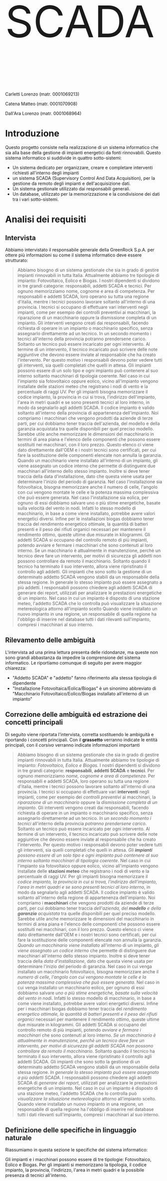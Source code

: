 <p style="font-size:10em;">SCADA</p>

Carletti Lorenzo (matr. 0001069213)

Catena Matteo (matr. 0001070908)

Dall'Ara Lorenzo (matr. 0001068964)

# Introduzione
Questo progetto consiste nella realizzazione di un sistema informatico che sia alla base della gestione di impianti energetici da fonti rinnovabili.
Questo sistema informatico si suddivide in quattro sotto-sistemi:
- Un sistema dedicato per organizzare, creare e completare interventi richiesti all'interno degli impianti
- un sistema SCADA (Supervisory Control And Data Acquisition), per la gestione da remoto degli impianti e dell'acquisizione dati.
- Un sistema gestionale utilizzato dai responsabili generali.
- Un database, utilizzato per la memorizzazione e la condivisione dei dati tra i vari sotto-sistemi.

# Analisi dei requisiti
## Intervista
Abbiamo intervistato il responsabile generale della GreenRock S.p.A. per ottere più informazioni su come il sistema informatico deve essere strutturato:
> Abbiamo bisogno di un sistema gestionale che sia in grado di gestire impianti rinnovabili in tutta Italia. Attualmente abbiamo tre tipologie di impianto: Fotovoltaico, Eolico e Biogas.
> I nostri dipendenti si dividono in tre grandi categorie: responsabili, addetti SCADA e tecnici. Per ognuno memorizziamo nome, cognome e area di competenza. Per responsabili e addetti SCADA, loro operano su tutta una regione d'italia, mentre i tecnici possono lavorare soltanto all'interno di una provincia.
> I tecnici si occupano di effettuare vari interventi negli impianti, come per esempio dei controlli preventivi ai macchinari, la riparazione di un macchinario oppure la dismissione completa di un impianto.
> Gli interventi vengono creati dai responsabili, facendo richiesta di operare in un impianto o macchinario specifico, senza assegnarlo direttamente ad un tecnico. In un secondo momento i tecnici all'interno della provincia potranno prendersene carico. Soltanto un tecnico può essere incaricato per ogni intervento.
> Al termine di un intervento, il tecnico incaricato può scrivere delle note aggiuntive che devono essere inviate al responsabile che ha creato l'intervento. Per questo motivo i responsabili devono poter vedere tutti gli interventi, sia quelli completati che quelli in attesa.
> Gli impianti possono essere di un solo tipo e ogni impianto può contenere al suo interno soltanto macchinari di tipologia coerente.
> Nel caso in cui l'impianto sia fotovoltaico oppure eolico, vicino all'impianto vengono installate delle stazioni meteo che registrano i nodi di vento e la percentuale di raggi UV.
> Per gli impianti bisogna memorizzare il codice impianto, la provincia in cui si trova, l'indirizzo dell'impianto, l'area in metri quadri e se sono presenti tecnici al loro interno, in modo da segnalarlo agli addetti SCADA.
> Il codice impianto è valido soltanto all'interno della provincia di appartenenza dell'impianto.
> Noi compriamo i macchinari che vengono prodotti da aziende di terze parti, per cui dobbiamo tener traccia dell'azienda, del modello e della garanzia acquistata tra quelle disponibili per quel preciso modello. Sarebbe utile anche memorizzare le dimensioni del macchinario in termini di area piana e l'elenco delle componenti che possono essere sostituiti nei macchinari, con il loro prezzo.
> Questo elenco ci viene dato direttamente dall'OEM e i nostri tecnici sono certificati, per cui fare la sostituzione delle componenti elencate non annulla la garanzia.
> Quando un macchinario viene installato all'interno di un impianto, gli viene assegnato un codice interno che permette di distinguere due macchinari all'interno dello stesso impianto. Inoltre si deve tener traccia della data d'installazione, dato che questa viene usata per determinare l'inizio del periodo di garanzia.
> Nel caso l'installazione sia fotovoltaica, bisogna memorizzare anche il numero di celle, l'angolo con cui vengono montate le celle e la potenza massima complessiva che può essere generata.
> Nel caso l'installazione sia eolica, per ognuno di essi dobbiamo salvare  uno o più stime energetiche, basate sulla velocità del vento in nodi.
> Infatti lo stesso modello di macchinario, in base a come viene installato, potrebbe avere valori energetici diversi.
> Infine per le installazioni biogas dobbiamo tener traccia del rendimento energetico ottimale, la quantità di batteri presenti e il peso dei rifiuti organici necessari per mantenere il rendimento ottimo, queste ultime due misurate in kilogrammi.
> Gli addetti SCADA si occupano del controllo remoto di più impianti, potendo avviare e fermare i macchinari che sono contenuti al loro interno.
> Se un macchinario è attualmente in manutenzione, perchè un tecnico deve fare un intervento, per motivi di sicurezza gli addetti non possono controllare da remoto il macchinario. Soltanto quando il tecnico ha terminato il suo intervento, allora viene ripristinato il controllo agli addetti.
> Gli impianti che sono sotto la gestione di un determinato addetto SCADA vengono stabili da un responsabile della stessa regione. In generale lo stesso impianto può essere assegnato a più addetti.
> I responsabili possono chiedere agli addetti SCADA di generare dei report, utilizzati per analizzare le prestazioni energetiche di un impianto.
> Nel caso in cui un impianto è disposto di una stazione meteo, l'addetto SCADA che lo controlla può visualizzare la situazione metereologica attorno all'impianto scelto
> Quando viene installato un nuovo impianto in una regione, un responsabile di quella regione ha l'obbligo di inserire nel database tutti i dati rilevanti sull'impianto, compresi i macchinari al suo interno.

## Rilevamento delle ambiguità
L'intervista ad una prima lettura presenta delle ridondanze, ma queste non sono grandi abbastanza da impedire la comprensione del sistema informatico.
Le riportiamo comunque di seguito per avere maggior chiarezza:
- "Addetto SCADA" e "addetto" fanno riferimento alla stessa tipologia di dipendente
- "Installazione Fotovoltaica/Eolica/Biogas" è un sinonimo abbreviato di "Macchinario Fotovoltaico/Eolico/Biogas installato all'interno di un impianto"

## Correzione delle ambiguità ed estrazione dei concetti principali
Di seguito viene riportata l'intervista, corretta sostituendo le ambiguità e riportando i concetti principali.
Con il **grassetto** verranno indicate le entità principali,
con il *corsivo* verranno indicate informazioni importanti

> Abbiamo bisogno di un sistema gestionale che sia in grado di gestire impianti rinnovabili in tutta Italia. Attualmente abbiamo tre tipologie di impianto: *Fotovoltaico, Eolico e Biogas.*
> I nostri dipendenti si dividono in tre grandi categorie: **responsabili**, **addetti SCADA** e **tecnici**. Per ognuno memorizziamo *nome, cognome e area di competenza*. Per responsabili e addetti SCADA, loro operano su tutta una regione d'italia, mentre i tecnici possono lavorare soltanto all'interno di una provincia.
> I tecnici si occupano di effettuare vari **interventi** negli impianti, come per esempio dei *controlli preventivi* ai macchinari, la *riparazione di un macchinario* oppure la *dismissione completa di un impianto*.
> Gli interventi vengono creati dai responsabili, facendo richiesta di operare in un impianto o macchinario specifico, senza assegnarlo direttamente ad un tecnico. *In un secondo momento i tecnici* all'interno della provincia *potranno prendersene carico*. Soltanto un tecnico può essere incaricato per ogni intervento.
> Al termine di un intervento, il tecnico incaricato può scrivere delle note aggiuntive che devono essere inviate al responsabile che ha creato l'intervento. Per questo motivo i responsabili devono poter vedere tutti gli interventi, sia quelli completati che quelli in attesa.
> *Gli **impianti** possono essere di un solo tipo e ogni impianto può contenere al suo interno soltanto macchinari di tipologia coerente*.
> Nel caso in cui l'impianto sia fotovoltaico oppure eolico, vicino all'impianto vengono installate delle **stazioni meteo** che registrano i nodi di vento e la percentuale di raggi UV.
> Per gli impianti bisogna memorizzare il *codice impianto, la provincia in cui si trova, l'indirizzo dell'impianto, l'area in metri quadri e se sono presenti tecnici al loro interno*, in modo da segnalarlo agli addetti SCADA.
> Il codice impianto è valido soltanto all'interno della regione di appartenenza dell'impianto.
> Noi compriamo i **macchinari** che vengono prodotti da aziende di terze parti, per cui dobbiamo tener traccia *dell'azienda, del **modello** e della **garanzia** acquistata* tra quelle disponibili per quel preciso modello. Sarebbe utile anche memorizzare le dimensioni del macchinario in termini di area piana e l'elenco delle componenti che possono essere sostituiti nei macchinari, con il loro prezzo.
> Questo elenco ci viene dato direttamente dall'OEM e i nostri tecnici sono certificati, per cui fare la sostituzione delle componenti elencate non annulla la garanzia.
> *Quando un macchinario viene installato* all'interno di un impianto, *gli viene assegnato un codice interno* che permette di distinguere due macchinari all'interno dello stesso impianto. Inoltre si deve tener traccia della *data d'installazione*, dato che questa viene usata per determinare l'inizio del periodo di garanzia.
> Nel caso in cui venga installato un macchinario fotovoltaico, bisogna memorizzare anche il *numero di celle, l'angolo con cui vengono montate le celle e la potenza massima complessiva che può essere generata*.
> Nel caso in cui venga installato un macchinario eolico, per ognuno di essi dobbiamo salvare *uno o più stime energetiche, basate sulla velocità del vento in nodi*. Infatti lo stesso modello di macchinario, in base a come viene installato, potrebbe avere valori energetici diversi.
> Infine per i macchinari biogas dobbiamo tener traccia del *rendimento energetico ottimale, la quantità di batteri presenti e il peso dei rifiuti organici* necessari per mantenere il rendimento ottimo, queste ultime due misurate in kilogrammi.
> Gli addetti SCADA si occupano del controllo remoto di più impianti, potendo *avviare e fermare i macchinari* che sono contenuti al loro interno.
> *Se un macchinario è attualmente in manutenzione, perchè un tecnico deve fare un intervento, per motivi di sicurezza gli addetti SCADA non possono controllare da remoto il macchinario*. Soltanto quando il tecnico ha terminato il suo intervento, allora viene ripristinato il controllo agli addetti SCADA.
> Gli impianti che sono sotto la gestione di un determinato addetto SCADA vengono stabili da un responsabile della stessa regione. *In generale lo stesso impianto può essere assegnato a più addetti SCADA*.
> I responsabili possono chiedere agli addetti SCADA di *generare dei report*, utilizzati per analizzare le prestazioni energetiche di un impianto.
> Nel caso in cui un impianto è disposto di una stazione meteo, l'addetto SCADA che lo controlla può *visualizzare la situazione metereologica* attorno all'impianto scelto.
> Quando viene installato un nuovo impianto in una regione, un responsabile di quella regione ha l'obbligo di inserire nel database tutti i dati rilevanti sull'impianto, compresi i macchinari al suo interno.

## Definizione delle specifiche in linguaggio naturale
Riassumiamo in questa sezione le specifiche del sistema informatico:

Gli impianti e i macchinari possono essere di tre tipologie: Fotovoltaico, Eolico e Biogas.
Per gli impianti si memorizzano la tipologia, il codice impianto, la provincia, l'indirizzo, l'area in metri quadri e la possibile presenza di tecnici all'interno.

All'interno di un impianto di una tipologia si possono installare soltanto macchinari della stessa tipologia.

Per i macchinari si memorizzano azienda produttrice, modello, garanzia scelta, area in metri quadri, codice installazione, data installazione e status di operazione.

Per un particolare modello di macchinario si memorizzano tutte le garanzie disponibili e l'elenco delle componenti che possono essere sostituite dai tecnici.

In base alla tipologia del macchinario bisogna memorizzare dati aggiuntivi:
- Per fotovoltaico, numero di celle, angolo d'installazione e potenza massima complessiva
- Per eolico, un elenco di stime energetiche basate sulla velocità del vento
- Per biogas, il rendimento energetico ottimale, kilogrammi di batteri e kilogrammi di rifiuti organici

Le tipologie di utenti sono Tecnico, Addetto SCADA e Responsabile. Per tutti si memorizzano nome, cognome e area di competenza.

I tecnici possono:
- Accettare degli interventi
- Vedere gli interventi già accettati
- Segnalare agli addetti SCADA della presenza di un tecnico all'interno di un impianto
- Mettere in manutenzione un macchinario
- Confermare la conclusione di un intervento, con possibilità di scrivere note al responsabile.

Gli addetti SCADA possono:
- Avviare/Fermare un macchinario che non sia in manutenzione
- Visualizzazione della presenza di un tecnico all'interno di un impianto
- Generazione dei report richiesti dai responsabili
- Visualizzazione delle condizioni metereologiche di un impianto, se questo possiede la stazione meteo.

I responsabili possono:
- Creare nuove richieste di interventi
- Visualizzare lo storico di tutti gli interventi
- Visualizzazione delle note di fine intervento scritte dai tecnici
- Assegnazione del controllo di un impianto dagli addetti SCADA
- Inserimento di un nuovo impianto nel database.


# Progettazione concettuale
## Schema scheletro
Lo schema Entity-Relationship si compone di 22 entità, di 15 associazioni e di 4 gerarchie, tutte e 4 del tipo totali ed esclusive.
Lo schema può essere suddiviso in 4 parti principali (impianti, modelli, interventi e utenti) che discuteremo dopo aver presentato in una tabella tutte le entità e tutte le associazioni con una loro breve descrizione.
Nome | Tipo | Descrizione
:---: |:---: | :---
IMPIANTO | E | Rappresenta una struttura composta da uno o più macchinari
EOLICO | E | Una tipologia di impianto
FOTOVOLTAICO | E | Una tipologia di impianto
BIOGAS | E | Una tipologia di impianto
RILEVAZIONE_UV | E | Si occupa di rilevare i dati di un impianto fotovoltaico
RILEVAZIONE_VENTO | E | Si occupa di rilevare i dati di un impianto eolico
MACC_EOLICO | E | Rappresenta un singolo macchinario di tipo eolico
MACC_FOTOVOLTAICO | E | Rappresenta un singolo macchinario di tipo fotovoltaico
MACC_BIOGAS | E | Rappresenta un singolo macchinario di tipo biogas
INSTALLAZIONE | E | Indica un macchinario installato in un determinato impianto
PRODUZIONE | E | L'energia prodotta (in Kwh) da un singolo macchinario
MODELLO | E | Contiene le aziende e i modelli dei macchinari
GARANZIA | E | Tipo di assicurazione su un macchinario
COMPONENTE | E | Pezzo facente parte di un macchinario (con msrp, cioè il prezzo di listino del pezzo)
PROVINCIA | E | Indica il luogo in cui possono essere situati gli impianti
UTENTE | E | Rappresenta un utente generico del sistema informatico
TECNICO | E | L'utente che si occupa di eseguire interventi su impianti e/o singoli macchinari
ADDETTO | E | L'utente che monitora gli impianti che gli sono stati assegnati
RESPONSABILE | E | L'utente che gestisce gli interventi, gli impianti e i macchinari
INTERVENTO | E | L'azione che può svolgere un tecnico su un macchinario o su un impianto
INT_IMPIANTO | E | Intervento svolto su un impianto
INT_MACCHINARIO | E | Intervento svolto su uno specifico macchinario
Monitora | A | Collega gli addetti agli impianti di cui si occupano
Situato | A | Mette in relazione l'impianto alla provincia in cui è situato
Assegnazione | A | A un tecnico viene assegnata una provincia in cui lavora
Accettazione | A | Collega i tecnici agli interventi che hanno già accettato
OpImpianto | A | Lega gli impianti agli interventi su di essi
OpMacchinario | A | Lega gli interventi ai macchinari su cui possono essere eseguiti
CompBiogas | A | Mette in relazione l'impianto biogas con i macchinari biogas
MeteoFotovoltaico | A | Collega l'impianto di tipo fotovoltaico con le rilevazioni uv
CompFotovoltaico | A | Mette in relazione l'impianto fotovoltaico con i macchinari fotovoltaici
MeteoEolico | A | Collega l'impianto di tipo eolico con le rilevazioni del vento
CompEolico | A | Mette in relazione l'impianto eolico con i macchinari eolici
ProdStorica | A | Lega i macchinari con le informazioni sulla loro energia prodotta
Riferimento | A | Relaziona i macchinari con il loro modello
CompModello | A | Collega i componenti che compongono un macchinario con il suo modello specifico
OffertaGaranzie | A | Lega le garanzie con i modelli dei macchinari

### Struttura degli impianti
Per modellare questo aspetto del database è stato scelto di utilizzare una gerarchia con superclasse l'entità `IMPIANTO` per suddividere tra loro le 3 diverse tipologie di impianto (eolico, fotovoltaico e biogas) e di collegarle rispettivamente, utilizzando altrettante associazioni, ai macchinari della stessa tipologia.
Anche i macchinari, fanno parte di una gerarchia con superclasse l'entità `INSTALLAZIONE`, inoltre, entrambe le gerarchie sono totali ed esclusive. Questa modellazione rende evidente il fatto che un impianto di una tipologia deve necessariamente essere composto solo da macchinari dello stesso tipo.
![impianti](Impianti.png)

### Struttura dei modelli, componenti e garanzia
Questa struttura è composta da 4 entità e da 3 associazioni.
Ogni entità `INSTALLAZIONE` fa riferimento a una determinata entità `MODELLO`, infatti deve essere possibile installare più macchinari dello stesso modello.
L'entità `GARANZIA` è legata al modello di macchinario, cioè ogni macchinario ha almeno una garanzia, che può essere la stessa per macchinari diversi, oppure può cambiare per ogni macchinario.
Infine, l'entità `COMPONENTE` rappresenta una parte del modello che può essere sostituita dai tecnici.
![modelli](Modelli.png)

### Struttura degli interventi
Per questo aspetto del database è stata utilizzata un'altra gerarchia, sempre totale ed esclusiva, con superclasse l'entità `INTERVENTO`. Le sottoclassi, sono le entità `INT_IMPIANTO` e `INT_MACCHINARIO`. La prima riguarda gli interventi che i tecnici, modellati dall'entità `TECNICO`, possono effettuare su un intero impianto, modellato dall'entità `IMPIANTO`.
La seconda sottoclasse, invece, fa riferimento a quegli interventi che vengono svolti su un macchinario, modellato dall'entità `INSTALLAZIONE`. Un ultimo aspetto molto importante è che sono i tecnici ad accettare uno o più interventi da svolgere, grazie all'associazione `Accettazione`.
![interventi](Interventi.png)

### Struttura degli utenti
In questa struttura gli utenti vengono modellati tramite l'entità `UTENTE`, che è superclasse per una gerarchia, anch'essa totale ed esclusiva, che comprende i 3 tipi di utenti dell'applicazione. Le tre tipologie sono le entità `RESPONSABILE`, `ADDETTO` e `TECNICO`.
Sottolineiamo che l'addetto è collegato all'entità `IMPIANTO` dall'associazione `Monitora`, che associa ogni addetto agli impianti che gli sono stati assegnati. Inoltre, il tecnico, come detto in precedenza, si occupa di svolgere gli interventi.
Sia le assegnazioni degli impianti agli addetti sia le richieste di intervento vengono gestite dai responsabili.
Per questo motivo non sono associati direttamente alle entità, dato che le loro operazioni agiscono su altre tipologie di utenti.
![utenti](Utenti.png)

## Schema concettuale finale
Questo è lo schema generale del database, ottenuto unendo le 4 strutture analizzate in precedenza.
![ER-final](ER_final.png)

# Progettazione logica
## Stima del volume dei dati
Nella tabella seguente viene mostrata la stima del carico dei dati che il database deve contenere:

Nome | Tipo | Cardinalità
:---: |:---: | :---:
IMPIANTO | E | 600
EOLICO | E | 200
FOTOVOLTAICO | E | 200
BIOGAS | E | 200
RILEVAZIONE_UV | E | 73000
RILEVAZIONE_VENTO | E | 73000
MACC_EOLICO | E | 2000
MACC_FOTOVOLTAICO | E | 2000
MACC_BIOGAS | E | 2000
INSTALLAZIONE | E | 6000
PRODUZIONE | E | 2000000
MODELLO | E | 60
GARANZIA | E | 150
COMPONENTE | E | 100
PROVINCIA | E | 107
UTENTE | E | 5100
TECNICO | E | 4000
ADDETTO | E | 1000
RESPONSABILE | E | 100
INTERVENTO | E | 300000
INT_IMPIANTO | E | 100000
INT_MACCHINARIO | E | 200000
Monitora | A | 10000
Situato | A | 600
Assegnazione | A | 4000
Accettazione | A | 200000
OpImpianto | A | 100000
OpMacchinario | A | 200000
CompBiogas | A | 2000
MeteoFotovoltaico | A | 73000
CompFotovoltaico | A | 2000
MeteoEolico | A | 73000
CompEolico | A | 2000
ProdStorica | A | 2000000
Riferimento | A | 6000
CompModello | A | 240
OffertaGaranzie | A | 150

## Descrizione delle operazioni principali e stima della loro frequenza
Suddividiamo le operazioni dell'applicazione, e la stima della loro frequenza, in base alla tipologia di utente che svolge una determinata operazione.
Ipotizziamo per i calcoli un mese composto da  4 settimane, con 20 giorni lavorativi da 8 ore di lavoro.

### Tecnici
I tecnici possono:
Descrizione | Frequenza relativa | Frequenza (al mese)
:--- | :---: | :---:
Accettare degli interventi | 3/giorno | 60
Vedere gli interventi già accettati | 4/giorno | 80
Segnalare agli addetti SCADA la presenza di un tecnico all'interno di un impianto | 2/giorno | 40
Mettere in manutenzione un macchinario | 2/giorno | 40
Confermare la conclusione di un intervento, con possibilità di scrivere note al responsabile | 2/giorno | 40

### Addetti
Gli addetti SCADA possono:
Descrizione | Frequenza relativa | Frequenza (al mese)
:--- | :---: | :---:
Avviare/Fermare un macchinario che non sia in manutenzione | 2/giorno | 40
Visualizzazione della presenza di un tecnico all'interno di un impianto | 2/ora | 230
Generazione dei report richiesti dai responsabili | 1/settimana | 4
Visualizzazione delle condizioni metereologiche di un impianto (se questo possiede la stazione meteo) | 1/giorno | 20

### Responsabili
I responsabili possono:
Descrizione | Frequenza relativa | Frequenza (al mese)
:--- | :---: | :---:
Creare nuove richieste di interventi | 3/ora | 480
Visualizzare lo storico di tutti gli interventi | 1/giorno | 20
Visualizzazione delle note di fine intervento scritte dai tecnici | 1/giorno | 20
Assegnazione del controllo di un impianto agli addetti SCADA | 1/mese | 1
Inserimento di un nuovo impianto nel database | 1/mese | 1

## Schemi di navigazione e tabelle degli accessi
### Tecnici
Le seguenti operazioni possono essere eseguite soltanto dopo un login con successo del tecnico, quindi si assume che le informazioni relative al tecnico (username, nome, cognome, provincia) siano note a priori.

#### Operazione 1: Accettazione degli interventi
Si assume per questa operazione che il tecnico abbia già il codice dell'intervento da accettare
Concetto | Entità/Associazione | Lettura/Scrittura | Accessi | Accessi al mese
|:---:|:---:|:---:|:---:|:---:|
Accettazione | A | S | 1 | 120/mese

#### Operazione 2: Visualizzazione degli interventi già accettati
Per tutti gli interventi vengono visualizzate le informazioni relative all'impianto dove il tecnico deve operare e, se presente, anche le informazioni sul macchinario.
A causa delle diverse tipologie di intervento, le informaizoni vengono ricavate attraverso due percorsi diversi che coinvolgono entità e associazioni diverse.

Caso 1: Intervento relativo ad un impianto
Per questa tipologia di interventi sono disponibili soltanto le informazioni riguardanti gli impianti.
![Schema Navigazione Intervento Impianto](./navigazione-interventi-impianto.png)
Concetto | Entità/Associazione | Lettura/Scrittura | Accessi | Accessi al mese
|:---:|:---:|:---:|:---:|:---:|
Accettazione | A | L | 50 | 4000/mese
INT_IMPIANTO | E | L | 17 | 1360/mese
OpImpianto | A | L | 17 | 1360/mese
IMPIANTO | E | L | 17* | 1360/mese

Caso 2: Intervento relativo ad un macchinario
Per questa tipologia di interventi bisogna mostrare sia le informazioni sugli impianti sia quelle riguardanti i macchinari coinvolti.
L'operazione è complicata per due motivi:
- dall'intervento specifico si hanno informazioni soltanto riguardanti i macchinari, mentre quelli degli impianti devono essere ricavati in un secondo momento
- per ricavare le informazioni sull'impianto si attraversano entità e associazioni diverse in base alla tipologia del macchinario.
Questo secondo punto in realtà non impatta i calcoli della tabella seguente, perchè le entità e le associazioni percorse sono simili tra loro.
![Schema Navigazione Intervento Macchinario](./navigazione-interventi-macchinario.png)

Nella tabella seguente con `TIPO` si indica una tipologia specifica tra `Fotovoltaico`, `Eolico` e `Biogas`
Concetto | Entità/Associazione | Lettura/Scrittura | Accessi | Accessi al mese
|:---:|:---:|:---:|:---:|:---:|
Accettazione | A | L | 50 | 4000/mese
INT_MACCHINARIO | E | L | 50 | 4000/mese
OpMacchinario | A | L | 33 | 2640/mese
MACC_`TIPO` | E | L | 33* | 2640/mese
Comp`TIPO` | A | L | 33* | 2640/mese
`TIPO` | E | L | 33* | 2640/mese

*Queste stime considerano il caso pessimo in cui sulle associazioni OpImpianto e OpMacchinario le letture che vengono fatte si riferiscono a impianti/macchinari tutti diversi tra loro.
È stata fatta questa scelta dato che nel dominio analizzato è raro avere più interventi che fanno riferimento alle stesse entità.

#### Operazione 3: Segnalazione agli addetti SCADA della presenza di un tecnico all'interno di un impianto
Per questa operazione si assume che il codice dell'impianto e la sua provincia sia già noto perchè visualizzato in precedenza attraverso l'operazione 2
Concetto | Entità/Associazione | Lettura/Scrittura | Accessi | Accessi al mese
|:---:|:---:|:---:|:---:|:---:|
IMPIANTO | E | S | 1 | 80/mese

#### Operazione 4: Mettere in manutenzione un macchinario
Per questa operazione si assume che il codice installazione di un macchinario sia già stato ricavato in precedenza, grazie alla visualizzazione delle informazioni con l'operazione 2
Concetto | Entità/Associazione | Lettura/Scrittura | Accessi | Accessi al mese
|:---:|:---:|:---:|:---:|:---:|
INSTALLAZIONE | E | S | 1 | 80/mese

#### Operazione 5: Confermare la conclusione di un intervento, con possibilità di scrivere note al responsabile
Per questa operazione si assume che il codice dell'intervento da concludere sia già stato ricavato in precedenza, grazie alla visualizzazione delle informazioni con l'operazione 2
Concetto | Entità/Associazione | Lettura/Scrittura | Accessi | Accessi al mese
|:---:|:---:|:---:|:---:|:---:|
INTERVENTO | E | S | 1 | 80/mese

### Addetti SCADA
#### Operazione 1: Avvio/Stop di un macchinario che non sia in manutenzione
Concetto | Entità/Associ2000000azione | Lettura/Scrittura | Accessi | Accessi al mese
|:---:|:---:|:---:|:---:|:---:|
INSTALLAZIONE | E | L | 1 | 40/mese
INSTALLAZIONE | E | S | 1 | 80/mese

#### Operazione 2: Visualizzazione della presenza di un tecnico all'interno di un impianto
Concetto | Entità/Associazione | Lettura/Scrittura | Accessi | Accessi al mese
|:---:|:---:|:---:|:---:|:---:|
IMPIANTO | E | L | 1 | 230/mese

#### Operazione 3: Generazione dei report richiesti dai responsabili
Il report deve essere generato mostrando i valori di produzione dei macchinari che si trovano all'interno di un impianto, di cui si conosce a priori le informazioni.
![Schema navigazione Addetti Report](./navigazione-addetti-report.png)
Nella tabella seguente con `TIPO` si indica una tipologia specifica tra `Fotovoltaico`, `Eolico` e `Biogas`
Concetto | Entità/Associazione | Lettura/Scrittura | Accessi | Accessi al mese
|:---:|:---:|:---:|:---:|:---:|
Comp`TIPO` | A | L | 10 | 40/mese
MACC_`TIPO` | E | L | 10 | 40/mese
ProdStorica | A | L | 3333 | 133320/mese
PRODUZIONE | E | L | 3333 | 133320/mese

#### Operazione 4: Visualizzazione delle condizioni metereologiche di un impianto
Questa operazione coinvolge entità e associazioni differenti in base alla tipologia dell'impianto.
Per entrambi i casi che seguono si visualizzano soltanto l'ultima rilevazione metereologica, non tutto lo storico.
![Schema Navigazione Meteo](./navigazione-meteo.png)

Caso 1: L'impianto selezionato è di tipo Fotovoltaico
Concetto | Entità/Associazione | Lettura/Scrittura | Accessi | Accessi al mese
|:---:|:---:|:---:|:---:|:---:|
RILEVAZIONE_UV | E | L | 1 | 20/mese

Caso 2: L'impianto selezionato è di tipo Eolico
Concetto | Entità/Associazione | Lettura/Scrittura | Accessi | Accessi al mese
|:---:|:---:|:---:|:---:|:---:|
RILEVAZIONE_EOLICO | E | L | 1 | 20/mese

### Responsabili
#### Operazione 1: Creazione di nuove richieste di interventi
Questa operazione differisce nelle entità/associazioni coinvolte in base alla tipologia di intervento che si vuole aggiungere

Caso 1: Creazione di un intervento relativo ad un impianto
Si assume in questo caso che le informazioni relative all'impianto siano già note a priori
![Schema Navigazione Inserimento Intervento Macchinario](./navigazione-inserimento-intervento-impianto.png)
Concetto | Entità/Associazione | Lettura/Scrittura | Accessi | Accessi al mese
|:---:|:---:|:---:|:---:|:---:|
INT_IMPIANTO | E | S | 1 | 960/mese
OpImpianto | A | S | 1 | 960/mese

Caso 2: Creazione di un intervento relativo ad un macchinario
![Schema Navigazione Inserimento Intervento Macchinario](./navigazione-inserimento-intervento-macchinario.png)
Concetto | Entità/Associazione | Lettura/Scrittura | Accessi | Accessi al mese
|:---:|:---:|:---:|:---:|:---:|
INT_MACCHINARIO | E | S | 1 | 960/mese
OpMacchinario | A | S | 1 | 960/mese

#### Operazione 2: Visualizzazione dello storico di tutti gli interventi
Concetto | Entità/Associazione | Lettura/Scrittura | Accessi | Accessi al mese
|:---:|:---:|:---:|:---:|:---:|
INTERVENTO | E | L | 300000 | 6000000/mese

#### Operazione 3: Visualizzazione delle note di fine intervento scritte dai tecnici
Questa operazione fa riferimento alla visualizzazione delle note di un specifico intervento, di cui si è ottenuto il codice precedentemente
Concetto | Entità/Associazione | Lettura/Scrittura | Accessi | Accessi al mese
|:---:|:---:|:---:|:---:|:---:|
INTERVENTO | E | L | 1 | 20/mese

#### Operazione 4: Assegnazione del controllo di un impianto dagli addetti SCADA
Per semplicità indichiamo nella tabella l'azione di aggiungere un singolo impianto sotto il controllo di un addetto SCADA.
Concetto | Entità/Associazione | Lettura/Scrittura | Accessi | Accessi al mese
|:---:|:---:|:---:|:---:|:---:|
Monitora | A | S | 1 | 1/mese

#### Operazione 5: Inserimento di un nuovo impianto nel database
![Schema navigazione inserimento nuovo impianto](./navigazione-inserimento-impianto.png)
Concetto | Entità/Associazione | Lettura/Scrittura | Accessi | Accessi al mese
|:---:|:---:|:---:|:---:|:---:|
IMPIANTO | E | S | 1 | 2/mese
Situato | A | S | 1 | 2/mese

## Raffinamento dello schema
Dopo avere realizzato lo schema concettuale, ovvero quello Entity-Relationship, ora passiamo alla fase di progettazione logica. Per fare questo ristrutturiamo i costrutti che non possono essere rappresentati nel modello logico.
Per prima cosa, procediamo alla scelta degli identificatori principali. Questa operazione è stata abbastanza rapida in quanto in alcune entità sono state mantenute le chiavi identificative dello schema concettuale, mentre per altre è stata scelta una combinazione di numeri e sigle (ad esempio per identificare un impianto è stato scelto di utilizzare un codice unito alla sigla della provincia in cui è situato).
Successivamente, siamo passati all'eliminazione dell'unico attributo multivalore composto dello schema E-R. Nell'entità `MACC_EOLICO` infatti, è presente `specifiche` con cardinalità 1-N. Questo attributo indica le caratteristiche di produzione di energia da parte del macchinario eolico identificato dal `codice`. Per eliminare questo attributo si è scelto di creare un'altra entità separata, `MACC_EOLICO_SPECIFICHE` in cui sono stati inseriti gli attributi che identitificano un singolo macchinario e sono stati aggiunti quelli che componevano l'attributo multivalore (`nodi` e `kwh`). Sottolineiamo che l'attributo `nodi` fa parte dell'identificatore principale perché i Kwh dipendono dai nodi di vento e dal macchinario specifico.
Infine, abbiamo realizzato l'eliminazione delle 4 gerarchie di generalizzazione. Per la generalizzazione dell'entità `IMPIANTO` è stato deciso di fare un collasso verso l'alto, eliminando quindi le sottoclassi perché non avevano nessun attributo particolare e perciò sono state "inglobate" all'interno della superclasse con l'aggiunta dell'attributo `tipologia` per differenziare il tipo di impianto. Questo attributo fa riferimento alla nuova entità `TIPOLOGIA` che appunto distingue la tipologia dell'impianto tra eolico, fotovoltaico e biogas.
La gerarchia che aveva come superclasse l'entità `INSTALLAZIONE` è stata eliminata mantenendo tutte le entità e collegandole con associazioni. L'entità `INSTALLAZIONE` è stata rinominata in `MACCHINARIO`, mentre nelle sottoclassi sono stati aggiunti gli attributi necessari ad identificare l'impianto in cui sono stati installati (`codiceImpianto` e `siglaProvincia`). Allo stesso modo, è stata gestita la gerarchia con superclasse l'entità `INTERVENTO`. È stata aggiunta l'entità `INT_TIPO` che permette in base alla tipologia di intervento scelto di determinare se è relativo a un macchinario oppure a un impianto. Nell'entità `INTERVENTO` è stato aggiunto l'attributo opzionale `usernameTecnico` perché può darsi che nessun tecnico si sia ancora assegnato quell'intervento.
L'ultima gerarchia che manca da eliminare è quella della generalizzazione dell'entità `UTENTE` in cui è stato operato un collasso verso il basso, eliminando di fatto l'entità `UTENTE` e inserendo i suoi attributi all'interno delle 3 sottoclassi. Questo tipo di collasso è stato realizzato per evitare di perdere le associazioni che legavano gli addetti agli impianti e i tecnici agli interventi.

## Analisi delle ridondanze
Lo schema concettuale, e di conseguenza quello logico, sono stati progettati volutamente rimuovendo le ridondanze, cioè siamo stati attenti a non inserire attributi per valori che potevano essere ricavati da operazioni su altri attributi.
![Logico-final](Logico_final.png)

## Traduzione di entità e associazioni in relazioni
Tutte le entità che fanno parte del modello logico sono state tradotte nel seguente schema relazionale. Il campo sottolineato corrisponde alla chiave primaria, mentre quelli segnati con un asterisco sono i campi opzionali. Con FK indichiamo l'importazione delle chiavi esterne.

TIPOLOGIA(<ins>codice</ins>, descrizione)

PROVINCIA(<ins>sigla</ins>, regione)

IMPIANTO(<ins>siglaProvincia</ins>, <ins>codiceImpianto</ins>, indirizzo, area, uomoInSito, tipologia)
- FK: siglaProvicnia REFERENCES Provincia
- FK: tipologia REFERENCES Tipologia

USR_ADDETTO(<ins>username</ins>, password, nome, cognome, regione)

USR_TECNICO(<ins>username</ins>, password, nome, cognome, siglaProvincia)
- FK: siglaProvincia REFERENCES Provincia

USR_RESPONSABILE(<ins>username</ins>, password, nome, cognome, regione)

MONITORAGGIO(<ins>siglaProvincia</ins>, <ins>codice</ins>, <ins>usernameAddetto</ins>)
- FK: (siglaProvincia, codice) REFERENCES Impianto
- FK: usernameAddetto REFERENCES Usr_addetto

IMP_RILEVAZIONE(<ins>siglaProvincia</ins>, <ins>codiceImpianto</ins>, <ins>data</ins>, vento, uv)
- FK: (siglaProvincia, codiceImpianto) REFERENCES Impianto

MACC_STATUS(<ins>tipo</ins>, descrizione)

MODELLO(<ins>azienda</ins>, <ins>nome</ins>, area)

GARANZIA(<ins>azienda</ins>, <ins>nomeModello</ins>, <ins>durataAnni</ins>, costo, descrizione)
- FK: (azienda, nomeModello) REFERENCES Modello

COMPONENTE(<ins>azienda</ins>, <ins>codice</ins>, descrizione, msrp)

COMP_MODELLO(<ins>aziendaComponente</ins>, <ins>codiceComponente</ins>, <ins>aziendaModello</ins>, <ins>nomeModello</ins>)
- FK: (aziendaComponente, codiceComponente) REFERENCES Componente
- FK: (aziendaModello, nomeModello) REFERENCES Modello

MACCHINARIO(<ins>codiceInstallazione</ins>, dataInstallazione, tipologia, azienda, nomeModello, durataGaranzia, status)
- FK: tipologia REFERENCES Tipologia
- FK: (azienda, nomeModello) REFERENCES Modello
- FK: status REFERENCES Macc_status

MACC_PRODUZIONE(<ins>codiceInstallazione</ins>, <ins>timestamp</ins>, kwh)
- FK: codiceInstallazione REFERENCES macchinario

MACC_EOLICO(<ins>siglaProvincia</ins>, <ins>codiceImpianto</ins>, <ins>codiceInterno</ins>, codiceInstallazione)
- FK: (siglaProvincia, codiceImpianto) REFERENCES Impianto
- Unique(codiceInstallazione)

MACC_EOLICO_SPECIFICHE(<ins>siglaProvincia</ins>, <ins>codiceImpianto</ins>, <ins>codice</ins>, <ins>nodi</ins>, kwh)
- FK: (siglaProvincia, codiceImpianto, codice) REFERENCES Macc_eolico

MACC_FOTOVOLTAICO(<ins>siglaProvincia</ins>, <ins>codiceImpianto</ins>, <ins>codiceInterno</ins>, codiceInstallazione, celle, kwhMax, angolo)
- FK: (siglaProvincia, codiceImpianto) REFERENCES Impianto
- Unique(codiceInstallazione)

MACC_BIOGAS(<ins>siglaProvincia</ins>, <ins>codiceImpianto</ins>, <ins>codiceInterno</ins>, codiceInstallazione, kwhOttimo, kgbatteri, kgUmido)
- FK: (siglaProvincia, codiceImpianto) REFERENCES Impianto
- Unique(codiceInstallazione)

INT_TIPO(<ins>tipo</ins>, descrizione)

INTERVENTO(<ins>codice</ins>, note*, completato, usernameResponsabile, usernameTecnico*, tipo)
- FK: usernameResponsabile REFERENCES Usr_responsabile
- FK: usernameTecnico REFERENCES Usr_tecnico
- FK: tipo REFERENCES Int_tipo

INT_IMPIANTO(<ins>codiceIntervento</ins>, <ins>siglaProvincia</ins>, <ins>codiceImpianto</ins>)
- FK: (siglaProvincia, codiceImpianto) REFERENCES Impianto
- FK: codiceInterevento REFERENCES Intervento

INT_MACCHINARIO(<ins>codiceInstallazione</ins>, <ins>codiceIntervento</ins>)
- FK: codiceInterevento REFERENCES Intervento
- FK: codiceInstallazione REFERENCES Macchinario

## Traduzione delle operazioni in SQL
Siccome l'applicazione non ricava i dati dal database attraverso una query unica, ma attraverso sotto query multiple, bisogna specificare come vengono eseguite in base ai vari parametri

# Progettazione dell'applicazione
## Descrizione dell'architettura dell'applicazione realizzata, con screenshot
